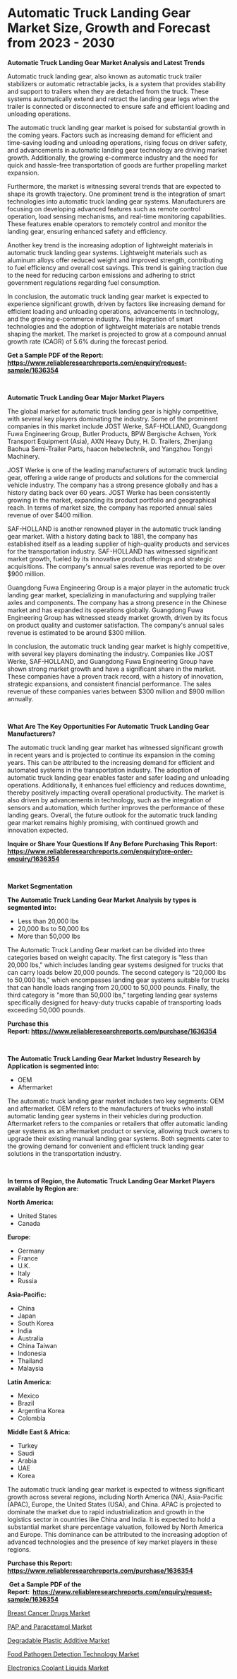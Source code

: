 <p><h1>Automatic Truck Landing Gear Market Size, Growth and Forecast from 2023 - 2030</h1></p><p><strong>Automatic Truck Landing Gear Market Analysis and Latest Trends</strong></p>
<p><p>Automatic truck landing gear, also known as automatic truck trailer stabilizers or automatic retractable jacks, is a system that provides stability and support to trailers when they are detached from the truck. These systems automatically extend and retract the landing gear legs when the trailer is connected or disconnected to ensure safe and efficient loading and unloading operations.</p><p>The automatic truck landing gear market is poised for substantial growth in the coming years. Factors such as increasing demand for efficient and time-saving loading and unloading operations, rising focus on driver safety, and advancements in automatic landing gear technology are driving market growth. Additionally, the growing e-commerce industry and the need for quick and hassle-free transportation of goods are further propelling market expansion.</p><p>Furthermore, the market is witnessing several trends that are expected to shape its growth trajectory. One prominent trend is the integration of smart technologies into automatic truck landing gear systems. Manufacturers are focusing on developing advanced features such as remote control operation, load sensing mechanisms, and real-time monitoring capabilities. These features enable operators to remotely control and monitor the landing gear, ensuring enhanced safety and efficiency.</p><p>Another key trend is the increasing adoption of lightweight materials in automatic truck landing gear systems. Lightweight materials such as aluminum alloys offer reduced weight and improved strength, contributing to fuel efficiency and overall cost savings. This trend is gaining traction due to the need for reducing carbon emissions and adhering to strict government regulations regarding fuel consumption.</p><p>In conclusion, the automatic truck landing gear market is expected to experience significant growth, driven by factors like increasing demand for efficient loading and unloading operations, advancements in technology, and the growing e-commerce industry. The integration of smart technologies and the adoption of lightweight materials are notable trends shaping the market. The market is projected to grow at a compound annual growth rate (CAGR) of 5.6% during the forecast period.</p></p>
<p><strong>Get a Sample PDF of the Report:&nbsp; <a href="https://www.reliableresearchreports.com/enquiry/request-sample/1636354">https://www.reliableresearchreports.com/enquiry/request-sample/1636354</a></strong></p>
<p>&nbsp;</p>
<p><strong>Automatic Truck Landing Gear Major Market Players</strong></p>
<p><p>The global market for automatic truck landing gear is highly competitive, with several key players dominating the industry. Some of the prominent companies in this market include JOST Werke, SAF-HOLLAND, Guangdong Fuwa Engineering Group, Butler Products, BPW Bergische Achsen, York Transport Equipment (Asia), AXN Heavy Duty, H. D. Trailers, Zhenjiang Baohua Semi-Trailer Parts, haacon hebetechnik, and Yangzhou Tongyi Machinery.</p><p>JOST Werke is one of the leading manufacturers of automatic truck landing gear, offering a wide range of products and solutions for the commercial vehicle industry. The company has a strong presence globally and has a history dating back over 60 years. JOST Werke has been consistently growing in the market, expanding its product portfolio and geographical reach. In terms of market size, the company has reported annual sales revenue of over $400 million.</p><p>SAF-HOLLAND is another renowned player in the automatic truck landing gear market. With a history dating back to 1881, the company has established itself as a leading supplier of high-quality products and services for the transportation industry. SAF-HOLLAND has witnessed significant market growth, fueled by its innovative product offerings and strategic acquisitions. The company's annual sales revenue was reported to be over $900 million.</p><p>Guangdong Fuwa Engineering Group is a major player in the automatic truck landing gear market, specializing in manufacturing and supplying trailer axles and components. The company has a strong presence in the Chinese market and has expanded its operations globally. Guangdong Fuwa Engineering Group has witnessed steady market growth, driven by its focus on product quality and customer satisfaction. The company's annual sales revenue is estimated to be around $300 million.</p><p>In conclusion, the automatic truck landing gear market is highly competitive, with several key players dominating the industry. Companies like JOST Werke, SAF-HOLLAND, and Guangdong Fuwa Engineering Group have shown strong market growth and have a significant share in the market. These companies have a proven track record, with a history of innovation, strategic expansions, and consistent financial performance. The sales revenue of these companies varies between $300 million and $900 million annually.</p></p>
<p>&nbsp;</p>
<p><strong>What Are The Key Opportunities For Automatic Truck Landing Gear Manufacturers?</strong></p>
<p><p>The automatic truck landing gear market has witnessed significant growth in recent years and is projected to continue its expansion in the coming years. This can be attributed to the increasing demand for efficient and automated systems in the transportation industry. The adoption of automatic truck landing gear enables faster and safer loading and unloading operations. Additionally, it enhances fuel efficiency and reduces downtime, thereby positively impacting overall operational productivity. The market is also driven by advancements in technology, such as the integration of sensors and automation, which further improves the performance of these landing gears. Overall, the future outlook for the automatic truck landing gear market remains highly promising, with continued growth and innovation expected.</p></p>
<p><strong>Inquire or Share Your Questions If Any Before Purchasing This Report: <a href="https://www.reliableresearchreports.com/enquiry/pre-order-enquiry/1636354">https://www.reliableresearchreports.com/enquiry/pre-order-enquiry/1636354</a></strong></p>
<p>&nbsp;</p>
<p><strong>Market Segmentation</strong></p>
<p><strong>The Automatic Truck Landing Gear Market Analysis by types is segmented into:</strong></p>
<p><ul><li>Less than 20,000 lbs</li><li>20,000 lbs to 50,000 lbs</li><li>More than 50,000 lbs</li></ul></p>
<p><p>The Automatic Truck Landing Gear market can be divided into three categories based on weight capacity. The first category is "less than 20,000 lbs," which includes landing gear systems designed for trucks that can carry loads below 20,000 pounds. The second category is "20,000 lbs to 50,000 lbs," which encompasses landing gear systems suitable for trucks that can handle loads ranging from 20,000 to 50,000 pounds. Finally, the third category is "more than 50,000 lbs," targeting landing gear systems specifically designed for heavy-duty trucks capable of transporting loads exceeding 50,000 pounds.</p></p>
<p><strong>Purchase this Report:&nbsp;<a href="https://www.reliableresearchreports.com/purchase/1636354">https://www.reliableresearchreports.com/purchase/1636354</a></strong></p>
<p>&nbsp;</p>
<p><strong>The Automatic Truck Landing Gear Market Industry Research by Application is segmented into:</strong></p>
<p><ul><li>OEM</li><li>Aftermarket</li></ul></p>
<p><p>The automatic truck landing gear market includes two key segments: OEM and aftermarket. OEM refers to the manufacturers of trucks who install automatic landing gear systems in their vehicles during production. Aftermarket refers to the companies or retailers that offer automatic landing gear systems as an aftermarket product or service, allowing truck owners to upgrade their existing manual landing gear systems. Both segments cater to the growing demand for convenient and efficient truck landing gear solutions in the transportation industry.</p></p>
<p>&nbsp;</p>
<p><strong>In terms of Region, the Automatic Truck Landing Gear Market Players available by Region are:</strong></p>
<p>
    <p> <strong> North America: </strong>
        <ul>
            <li>United States</li>
            <li>Canada</li>
        </ul>
        </p> 
    <p> <strong> Europe: </strong>
        <ul>
            <li>Germany</li>
            <li>France</li>
            <li>U.K.</li>
            <li>Italy</li>
            <li>Russia</li>
        </ul>
        </p> 
    <p> <strong> Asia-Pacific: </strong>
        <ul>
            <li>China</li>
            <li>Japan</li>
            <li>South Korea</li>
            <li>India</li>
            <li>Australia</li>
            <li>China Taiwan</li>
            <li>Indonesia</li>
            <li>Thailand</li>
            <li>Malaysia</li>
        </ul>
        </p> 
    <p> <strong> Latin America: </strong>
        <ul>
            <li>Mexico</li>
            <li>Brazil</li>
            <li>Argentina Korea</li>
            <li>Colombia</li>
        </ul>
        </p> 
    <p> <strong> Middle East & Africa: </strong>
        <ul>
            <li>Turkey</li>
            <li>Saudi</li>
            <li>Arabia</li>
            <li>UAE</li>
            <li>Korea</li>
        </ul>
    </p>
    </p>
<p><p>The automatic truck landing gear market is expected to witness significant growth across several regions, including North America (NA), Asia-Pacific (APAC), Europe, the United States (USA), and China. APAC is projected to dominate the market due to rapid industrialization and growth in the logistics sector in countries like China and India. It is expected to hold a substantial market share percentage valuation, followed by North America and Europe. This dominance can be attributed to the increasing adoption of advanced technologies and the presence of key market players in these regions.</p></p>
<p><strong>Purchase this Report: <a href="https://www.reliableresearchreports.com/purchase/1636354">https://www.reliableresearchreports.com/purchase/1636354</a></strong></p>
<p>&nbsp;<strong>Get a Sample PDF of the Report:&nbsp;&nbsp;<a href="https://www.reliableresearchreports.com/enquiry/request-sample/1636354">https://www.reliableresearchreports.com/enquiry/request-sample/1636354</a></strong></p>
<p><strong></strong></p>
<p><p><a href="https://medium.com/@jessicaelliott65/breast-cancer-drugs-market-opportunities-and-strategies-forecast-for-period-from-2023-2030-f2424b2d3519">Breast Cancer Drugs Market</a></p><p><a href="https://medium.com/@anamariaagolli86/pap-and-paracetamol-market-opportunities-and-strategies-forecast-for-period-from-2023-2030-7d69a6ee3dea">PAP and Paracetamol Market</a></p><p><a href="https://www.linkedin.com/pulse/decoding-degradable-plastic-additive-market-deep-dive-kwpzc/">Degradable Plastic Additive Market</a></p><p><a href="https://issuu.com/reportprime-2/docs/food-pathogen-detection-technology-market-size-203?fr=xKAE9_zU1NQ">Food Pathogen Detection Technology Market</a></p><p><a href="https://www.linkedin.com/pulse/electronics-coolant-liquids-market-size-growth-forecast-y6gnc/">Electronics Coolant Liquids Market</a></p></p>